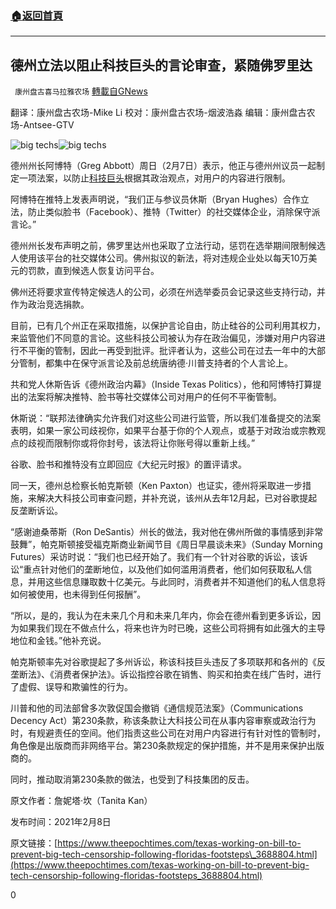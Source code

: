 ###  [:house:返回首頁](https://github.com/ourhimalayas/txt)
---

## 德州立法以阻止科技巨头的言论审查，紧随佛罗里达
` 康州盘古喜马拉雅农场` [轉載自GNews](https://gnews.org/zh-hans/896307/)

翻译：康州盘古农场-Mike Li
校对：康州盘古农场-烟波浩淼
编辑：康州盘古农场-Antsee-GTV

![big techs]()![big techs](https://gnews.org/wp-content/uploads/2021/02/Screen-Shot-2021-02-10-at-04.08.34.png)

德州州长阿博特（Greg Abbott）周日（2月7日）表示，他正与德州州议员一起制定一项法案，以防止[科技巨头](https://www.epochtimes.com/gb/tag/%25E7%25A7%2591%25E6%258A%2580%25E5%25B7%25A8%25E5%25A4%25B4.html)根据其政治观点，对用户的内容进行限制。

阿博特在推特上发表声明说，“我们正与参议员休斯（Bryan Hughes）合作立法，防止类似脸书（Facebook）、推特（Twitter）的社交媒体企业，消除保守派言论。”

德州州长发布声明之前，佛罗里达州也采取了立法行动，惩罚在选举期间限制候选人使用该平台的社交媒体公司。佛州拟议的新法，将对违规企业处以每天10万美元的罚款，直到候选人恢复访问平台。

佛州还将要求宣传特定候选人的公司，必须在州选举委员会记录这些支持行动，并作为政治竞选捐款。

目前，已有几个州正在采取措施，以保护言论自由，防止硅谷的公司利用其权力，来监管他们不同意的言论。这些科技公司被认为存在政治偏见，涉嫌对用户内容进行不平衡的管制，因此一再受到批评。批评者认为，这些公司在过去一年中的大部分管制，都集中在保守派言论及前总统唐纳德·川普支持者的个人言论上。

共和党人休斯告诉《德州政治内幕》（Inside Texas Politics），他和阿博特打算提出的法案将解决推特、脸书等社交媒体公司对用户的任何不平衡管制。

休斯说：“联邦法律确实允许我们对这些公司进行监管，所以我们准备提交的法案表明，如果一家公司歧视你，如果平台基于你的个人观点，或基于对政治或宗教观点的歧视而限制你或将你封号，该法将让你账号得以重新上线。”

谷歌、脸书和推特没有立即回应《大纪元时报》的置评请求。

同一天，德州总检察长帕克斯顿（Ken Paxton）也证实，德州将采取进一步措施，来解决大科技公司审查问题，并补充说，该州从去年12月起，已对谷歌提起反垄断诉讼。

“感谢迪桑蒂斯（Ron DeSantis）州长的做法，我对他在佛州所做的事情感到非常鼓舞”，帕克斯顿接受福克斯商业新闻节目《周日早晨谈未来》（Sunday Morning Futures）采访时说：“我们也已经开始了。我们有一个针对谷歌的诉讼，该诉讼“重点针对他们的垄断地位，以及他们如何滥用消费者，他们如何获取私人信息，并用这些信息赚取数十亿美元。与此同时，消费者并不知道他们的私人信息将如何被使用，也未得到任何报酬”。

“所以，是的，我认为在未来几个月和未来几年内，你会在德州看到更多诉讼，因为如果我们现在不做点什么，将来也许为时已晚，这些公司将拥有如此强大的主导地位和金钱。”他补充说。

帕克斯顿率先对谷歌提起了多州诉讼，称该科技巨头违反了多项联邦和各州的《反垄断法》、《消费者保护法》。诉讼指控谷歌在销售、购买和拍卖在线广告时，进行了虚假、误导和欺骗性的行为。

川普和他的司法部曾多次敦促国会撤销《通信规范法案》（Communications Decency Act）第230条款，称该条款让大科技公司在从事内容审察或政治行为时，有规避责任的空间。他们指责这些公司在对用户内容进行有针对性的管制时，角色像是出版商而非网络平台。第230条款规定的保护措施，并不是用来保护出版商的。

同时，推动取消第230条款的做法，也受到了科技集团的反击。

原文作者：詹妮塔·坎（Tanita Kan）

发布时间：2021年2月8日

原文链接：[https://www.theepochtimes.com/texas-working-on-bill-to-prevent-big-tech-censorship-following-floridas-footsteps\_3688804.html](https://www.theepochtimes.com/texas-working-on-bill-to-prevent-big-tech-censorship-following-floridas-footsteps_3688804.html)

0
